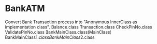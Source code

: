 # BankATM
Convert Bank Transaction process into "Anonymous InnerClass as implementation class".
Balance.class
Transaction.class
CheckPinNo.class
ValidatePinNo.class
BankMainClass.class(MainClass)
BankMainClass$1.class
BankMainClass$2.class
